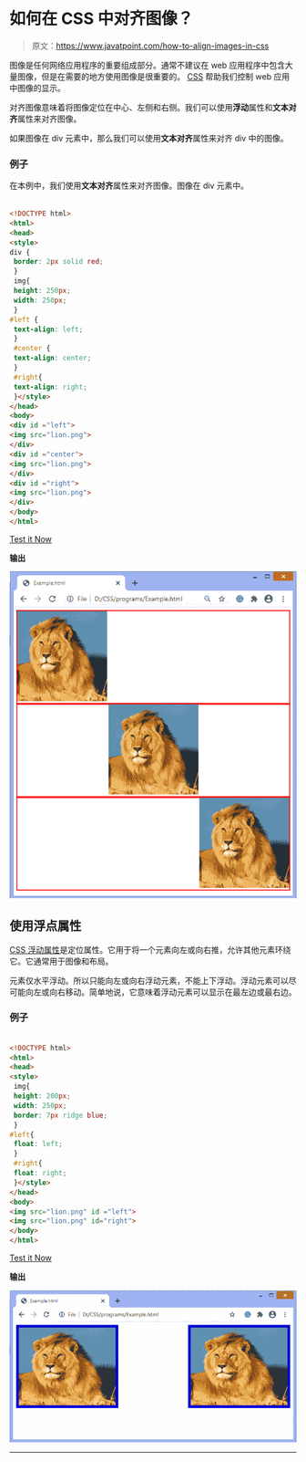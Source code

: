 # 如何在 CSS 中对齐图像？

> 原文：<https://www.javatpoint.com/how-to-align-images-in-css>

图像是任何网络应用程序的重要组成部分。通常不建议在 web 应用程序中包含大量图像，但是在需要的地方使用图像是很重要的。 [CSS](https://www.javatpoint.com/css-tutorial) 帮助我们控制 web 应用中图像的显示。

对齐图像意味着将图像定位在中心、左侧和右侧。我们可以使用**浮动**属性和**文本对齐**属性来对齐图像。

如果图像在 div 元素中，那么我们可以使用**文本对齐**属性来对齐 div 中的图像。

### 例子

在本例中，我们使用**文本对齐**属性来对齐图像。图像在 div 元素中。

```html

<!DOCTYPE html>  
<html>  
<head>  
<style>  
div {  
 border: 2px solid red;
 }
 img{
 height: 250px;
 width: 250px;
 }
#left {  
 text-align: left;
 }
 #center {  
 text-align: center;
 }
 #right{  
 text-align: right;
 }</style>  
</head>  
<body> 
<div id ="left">
<img src="lion.png">
</div> 
<div id ="center">
<img src="lion.png">
</div>
<div id ="right">
<img src="lion.png">
</div>
</body>  
</html>    

```

[Test it Now](https://www.javatpoint.com/oprweb/test.jsp?filename=how-to-align-images-in-css1)

**输出**

![How to align images in CSS](img/6898f74f508028767fa392de08be7124.png)

## 使用浮点属性

[CSS 浮动属性](https://www.javatpoint.com/css-float)是定位属性。它用于将一个元素向左或向右推，允许其他元素环绕它。它通常用于图像和布局。

元素仅水平浮动。所以只能向左或向右浮动元素，不能上下浮动。浮动元素可以尽可能向左或向右移动。简单地说，它意味着浮动元素可以显示在最左边或最右边。

### 例子

```html

<!DOCTYPE html>  
<html>  
<head>  
<style>  
 img{
 height: 200px;
 width: 250px;
 border: 7px ridge blue;
 }
#left{  
 float: left;
 }
 #right{  
 float: right;
 }</style>  
</head>  
<body>
<img src="lion.png" id ="left">
<img src="lion.png" id="right">
</body>  
</html>    

```

[Test it Now](https://www.javatpoint.com/oprweb/test.jsp?filename=how-to-align-images-in-css2)

**输出**

![How to align images in CSS](img/87d19c045e91ab816ff662f506f00b59.png)

* * *